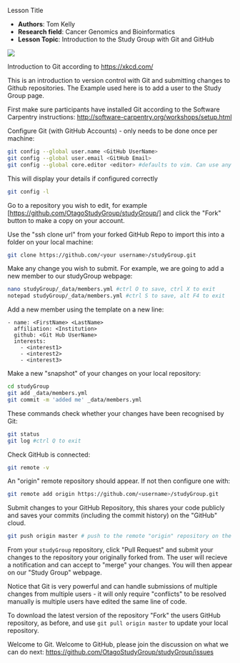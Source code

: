  Lesson Title

 - **Authors**: Tom Kelly
 - **Research field**: Cancer Genomics and Bioinformatics
 - **Lesson Topic**: Introduction to the Study Group with Git and GitHub

![](http://imgs.xkcd.com/comics/git.png)

Introduction to Git according to https://xkcd.com/

This is an introduction to version control with Git and submitting changes to Github repositories. The Example used here is to add a user to the Study Group page.

First make sure participants have installed Git according to the Software Carpentry instructions: http://software-carpentry.org/workshops/setup.html

Configure Git (with GitHub Accounts) - only needs to be done once per machine:

```bash
git config --global user.name <GitHub UserName>
git config --global user.email <GitHub Email>
git config --global core.editor <editor> #defaults to vim. Can use any text editor. Recommend nano for Mac/Linux or notepad for Windows to new users.
```
 
This will display your details if configured correctly
```bash
git config -l
```

Go to a repository you wish to edit, for example [https://github.com/OtagoStudyGroup/studyGroup/] and click the "Fork" button to make a copy on your account.

Use the "ssh clone url" from your forked GitHub Repo to import this into a folder on your local machine:
```bash
git clone https://github.com/<your username>/studyGroup.git
```

Make any change you wish to submit. For example, we are going to add a new member to our studyGroup webpage:

```bash
nano studyGroup/_data/members.yml #ctrl O to save, ctrl X to exit
notepad studyGroup/_data/members.yml #ctrl S to save, alt F4 to exit
```

Add a new member using the template on a new line:
```
- name: <FirstName> <LastName>
  affiliation: <Institution>
  github: <Git Hub UserName>
  interests:
    - <interest1>
    - <interest2>
    - <interest3>
```
Make a new "snapshot" of your changes on your local repository:
```bash
cd studyGroup
git add _data/members.yml
git commit -m 'added me' _data/members.yml
```
These commands check whether your changes have been recognised by Git:
```bash
git status
git log #ctrl Q to exit
```
Check GitHub is connected:
```bash
git remote -v
```
An "origin" remote repository should appear. If not then configure one with:
```bash
git remote add origin https://github.com/<username>/studyGroup.git
```
Submit changes to your GitHub Repository, this shares your code publicly and saves your commits (including the commit history) on the "GitHub" cloud.
```bash
git push origin master # push to the remote "origin" repository on the default "master" branch
```

From your `studyGroup` repository, click "Pull Request" and submit your changes to the repository your originally forked from. The user will recieve a notification and can accept to "merge" your changes. You will then appear on our "Study Group" webpage.

Notice that Git is very powerful and can handle submissions of multiple changes from multiple users - it will only require "conflicts" to be resolved manually is multiple users have edited the same line of code.

To download the latest version of the repository "Fork" the users GitHub repository, as before, and use `git pull origin master` to update your local repository.

Welcome to Git. Welcome to GitHub, please join the discussion on what we can do next: https://github.com/OtagoStudyGroup/studyGroup/issues

